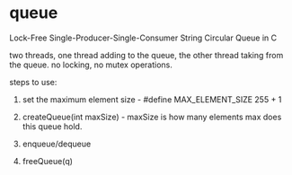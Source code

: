 # queue
Lock-Free Single-Producer-Single-Consumer String Circular Queue in C

two threads, one thread adding to the queue, the other thread taking from the queue. no locking, no mutex operations.

steps to use:
1. set the maximum element size - #define MAX_ELEMENT_SIZE 255 + 1

2. createQueue(int maxSize) - maxSize is how many elements max does this queue hold.

3. enqueue/dequeue

4. freeQueue(q)
